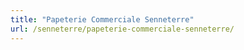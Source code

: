 ```yaml
---
title: "Papeterie Commerciale Senneterre"
url: /senneterre/papeterie-commerciale-senneterre/
---
```

